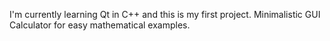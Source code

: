 I'm currently learning Qt in C++ and this is my first project.
Minimalistic GUI Calculator for easy mathematical examples. 
